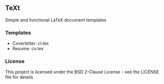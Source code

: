 ## TeXt
Simple and functional LaTeX document templates 

### Templates
* Coverletter: cl.tex
* Resume: cv.tex

### License
This project is licensed under the BSD 2-Clause License - see the LICENSE file for details
